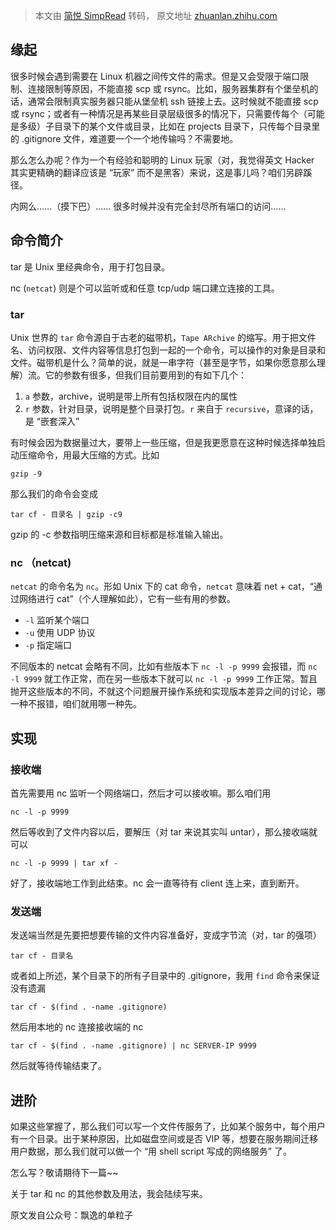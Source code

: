 > 本文由 [简悦 SimpRead](http://ksria.com/simpread/) 转码， 原文地址 [zhuanlan.zhihu.com](https://zhuanlan.zhihu.com/p/351095535)

​缘起
---

很多时候会遇到需要在 Linux 机器之间传文件的需求。但是又会受限于端口限制、连接限制等原因，不能直接 scp 或 rsync。比如，服务器集群有个堡垒机的话，通常会限制真实服务器只能从堡垒机 ssh 链接上去。这时候就不能直接 scp 或 rsync；或者有一种情况是再某些目录层级很多的情况下，只需要传每个（可能是多级）子目录下的某个文件或目录，比如在 projects 目录下，只传每个目录里的 .gitignore 文件，难道要一个一个地传输吗？不需要地。

那么怎么办呢？作为一个有经验和聪明的 Linux 玩家（对，我觉得英文 Hacker 其实更精确的翻译应该是 “玩家” 而不是黑客）来说，这是事儿吗？咱们另辟蹊径。

内网么……（摸下巴）…… 很多时候并没有完全封尽所有端口的访问……

命令简介
----

tar 是 Unix 里经典命令，用于打包目录。

nc (`netcat`) 则是个可以监听或和任意 tcp/udp 端口建立连接的工具。

### tar

Unix 世界的 `tar` 命令源自于古老的磁带机，`Tape ARchive` 的缩写。用于把文件名、访问权限、文件内容等信息打包到一起的一个命令，可以操作的对象是目录和文件。磁带机是什么？简单的说，就是一串字符（甚至是字节，如果你愿意那么理解）流。它的参数有很多，但我们目前要用到的有如下几个：

1.  `a` 参数，archive，说明是带上所有包括权限在内的属性
2.  `r` 参数，针对目录，说明是整个目录打包。`r` 来自于 `recursive`，意译的话，是 “嵌套深入”

有时候会因为数据量过大，要带上一些压缩，但是我更愿意在这种时候选择单独启动压缩命令，用最大压缩的方式。比如

`gzip -9`

那么我们的命令会变成

`tar cf - 目录名 | gzip -c9`

gzip 的 -c 参数指明压缩来源和目标都是标准输入输出。

### nc （netcat)

`netcat` 的命令名为 `nc`。形如 Unix 下的 cat 命令，`netcat` 意味着 net + cat，“通过网络进行 cat”（个人理解如此），它有一些有用的参数。

*   `-l` 监听某个端口
*   `-u` 使用 UDP 协议
*   `-p` 指定端口

不同版本的 netcat 会略有不同，比如有些版本下 `nc -l -p 9999` 会报错，而 `nc -l 9999` 就工作正常，而在另一些版本下就可以 `nc -l -p 9999` 工作正常。暂且抛开这些版本的不同，不就这个问题展开操作系统和实现版本差异之间的讨论，哪一种不报错，咱们就用哪一种先。

实现
--

### 接收端

首先需要用 nc 监听一个网络端口，然后才可以接收嘛。那么咱们用

```
nc -l -p 9999
```

然后等收到了文件内容以后，要解压（对 tar 来说其实叫 untar），那么接收端就可以

```
nc -l -p 9999 | tar xf -
```

好了，接收端地工作到此结束。nc 会一直等待有 client 连上来，直到断开。

### 发送端

发送端当然是先要把想要传输的文件内容准备好，变成字节流（对，tar 的强项）

```
tar cf - 目录名
```

或者如上所述，某个目录下的所有子目录中的 .gitignore，我用 `find` 命令来保证没有遗漏

```
tar cf - $(find . -name .gitignore)
```

然后用本地的 nc 连接接收端的 nc

```
tar cf - $(find . -name .gitignore) | nc SERVER-IP 9999
```

然后就等待传输结束了。

进阶
--

如果这些掌握了，那么我们可以写一个文件传服务了，比如某个服务中，每个用户有一个目录。出于某种原因，比如磁盘空间或是否 VIP 等，想要在服务期间迁移用户数据，那么我们就可以做一个 “用 shell script 写成的网络服务” 了。

怎么写？敬请期待下一篇~~

关于 tar 和 nc 的其他参数及用法，我会陆续写来。

原文发自公众号：飘逸的单粒子